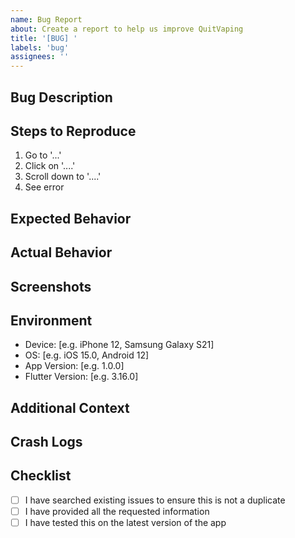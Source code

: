 ```yaml
---
name: Bug Report
about: Create a report to help us improve QuitVaping
title: '[BUG] '
labels: 'bug'
assignees: ''
---
```


## Bug Description
<!-- A clear and concise description of what the bug is -->

## Steps to Reproduce
1. Go to '...'
2. Click on '....'
3. Scroll down to '....'
4. See error

## Expected Behavior
<!-- A clear and concise description of what you expected to happen -->

## Actual Behavior
<!-- A clear and concise description of what actually happened -->

## Screenshots
<!-- If applicable, add screenshots to help explain your problem -->

## Environment
- Device: [e.g. iPhone 12, Samsung Galaxy S21]
- OS: [e.g. iOS 15.0, Android 12]
- App Version: [e.g. 1.0.0]
- Flutter Version: [e.g. 3.16.0]

## Additional Context
<!-- Add any other context about the problem here -->

## Crash Logs
<!-- If applicable, add any crash logs or error messages -->

## Checklist
- [ ] I have searched existing issues to ensure this is not a duplicate
- [ ] I have provided all the requested information
- [ ] I have tested this on the latest version of the app